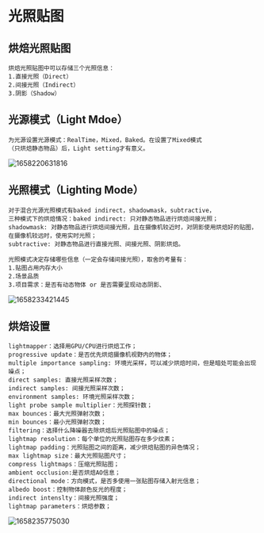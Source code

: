 # 光照贴图
## 烘焙光照贴图
```
烘焙光照贴图中可以存储三个光照信息：
1.直接光照（Direct）
2.间接光照（Indirect）
3.阴影（Shadow）
```
## 光源模式（Light Mdoe）
```
为光源设置光源模式：RealTime，Mixed，Baked。在设置了Mixed模式
（只烘焙静态物品）后，Light setting才有意义。
```
![1658220631816](https://user-images.githubusercontent.com/96965223/179709132-6dd7d158-77ad-46d8-9467-3f1bfbf27ed5.png)
## 光照模式（Lighting Mode）
```
对于混合光源光照模式有baked indirect，shadowmask，subtractive，
三种模式下的烘焙情况：baked indirect: 只对静态物品进行烘焙间接光照；
shadowmask: 对静态物品进行烘焙间接光照，且在摄像机较近时，对阴影使用烘焙好的贴图，在摄像机较远时，使用实时光照；
subtractive: 对静态物品进行直接光照、间接光照、阴影烘焙。

光照模式决定存储哪些信息（一定会存储间接光照），取舍的考量有：
1.贴图占用内存大小
2.场景品质
3.项目需求：是否有动态物体 or 是否需要呈现动态阴影、
```
![1658233421445](https://user-images.githubusercontent.com/96965223/179749381-b11da4f8-6a4b-48c1-9bfc-ec6140ca4227.png)
## 烘焙设置
```
lightmapper：选择用GPU/CPU进行烘焙工作；
progressive update：是否优先烘焙摄像机视野内的物体；
multiple importance sampling: 环境光采样，可以减少烘焙时间，但是暗处可能会出现噪点；
direct samples: 直接光照采样次数；
indirect samples: 间接光照采样次数；
environment samples: 环境光照采样次数；
light probe sample multiplier：光照探针数；
max bounces：最大光照弹射次数；
min bounces：最小光照弹射次数；
filtering：选择什么降噪器去除烘焙后光照贴图中的噪点；
lightmap resolution：每个单位的光照贴图存在多少纹素；
lightmap padding：光照贴图之间的距离，减少烘焙贴图的异色情况；
max lightmap size：最大光照贴图尺寸；
compress lightmaps：压缩光照贴图；
ambient occlusion:是否烘焙AO信息；
directional mode：方向模式，是否多使用一张贴图存储入射光信息；
albedo boost：控制物体颜色反光的程度；
indirect intenslty：间接光照强度；
lightmap parameters：烘焙参数；
```
![1658235775030](https://user-images.githubusercontent.com/96965223/179756685-eb4e1be1-c9ff-4927-b051-62e49c1cca03.png)
